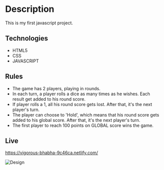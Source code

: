 # Description 
This is my first javascript project.
## Technologies
* HTML5
* CSS
* JAVASCRIPT 

## Rules
* The game has 2 players, playing in rounds.
* In each turn, a player rolls a dice as many times as he wishes. Each result get added to his round score.
* If player rolls a 1, all his round score gets lost. After that, it's the next player's turn.
* The player can choose to 'Hold', which means that his round score gets added to his global score. After that, it's the next player's turn.
* The first player to reach 100 points on GLOBAL score wins the game.

## Live 
https://vigorous-bhabha-9c46ca.netlify.com/

![Design](https://i.ibb.co/cyB5yD0/ss.png)






